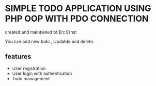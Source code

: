 # SIMPLE TODO APPLICATION USING PHP OOP WITH PDO CONNECTION

created and maintained bt Erc Ernst

You can add new todo , Updatde and delete.

## features
- User registration
- User login with authentication
- Todo management